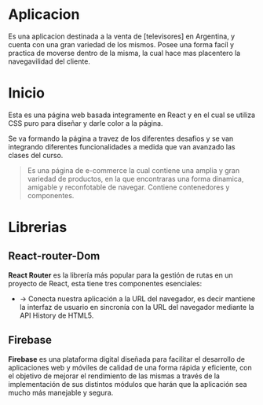 # Aplicacion

Es una aplicacion destinada a la venta de [televisores] en Argentina, y cuenta con una gran variedad de los mismos.
Posee una forma facíl y practica de moverse dentro de la misma, la cual hace mas placentero la navegavilidad del cliente.



 # Inicio 
Esta es una página web basada integramente en React y en el cual se utiliza CSS puro para diseñar y darle color a la página.

Se va formando la página a travez de los diferentes desafios y se van integrando diferentes funcionalidades a medida que van avanzado las clases del curso.


> Es una página de e-commerce la cual contiene una amplia y gran variedad de productos, en la que encontraras una forma dinamica, amigable y reconfotable de navegar.
Contiene contenedores y componentes.

# Librerias

## React-router-Dom
**React Router** es la librería más popular para la gestión de rutas en un proyecto de React, esta tiene tres componentes esenciales:

- <BrowserRouter/> → Conecta nuestra aplicación a la URL del navegador, es decir mantiene la interfaz de usuario en sincronía con la URL del navegador mediante la API History de HTML5.


## Firebase
**Firebase** es una plataforma digital diseñada para facilitar el desarrollo de aplicaciones web y móviles de calidad de una forma rápida y eficiente, con el objetivo de mejorar el rendimiento de las mismas a través de la implementación de sus distintos módulos que harán que la aplicación sea mucho más manejable y segura.

